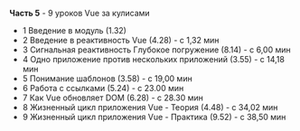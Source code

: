 **Часть 5** - 9 уроков Vue за кулисами

- 1 Введение в модуль (1.32)
- 2 Введение в реактивность Vue (4.28) - с 1,32 мин
- 3 Сигнальная реактивность Глубокое погружение (8.14) - с 6,00 мин
- 4 Одно приложение против нескольких приложений (3.55) - с 14,18 мин
- 5 Понимание шаблонов (3.58) - с 19,00 мин
- 6 Работа с ссылками (5.24) - с 23.00  мин
- 7 Как Vue обновляет DOM (6.28) - с 28.30  мин
- 8 Жизненный цикл приложения Vue - Теория (4.48) - с 34,02 мин
- 9 Жизненный цикл приложения Vue - Практика (9.52) - с 38,50 мин


